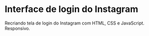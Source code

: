 # Interface de login do Instagram

Recriando tela de login do Instagram com HTML, CSS e JavaScript. Responsivo.
